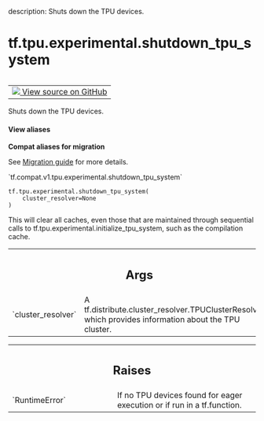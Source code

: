 description: Shuts down the TPU devices.

<div itemscope itemtype="http://developers.google.com/ReferenceObject">
<meta itemprop="name" content="tf.tpu.experimental.shutdown_tpu_system" />
<meta itemprop="path" content="Stable" />
</div>

# tf.tpu.experimental.shutdown_tpu_system

<!-- Insert buttons and diff -->

<table class="tfo-notebook-buttons tfo-api nocontent" align="left">
<td>
  <a target="_blank" href="https://github.com/tensorflow/tensorflow/blob/r2.4/tensorflow/python/tpu/tpu_strategy_util.py#L140-L216">
    <img src="https://www.tensorflow.org/images/GitHub-Mark-32px.png" />
    View source on GitHub
  </a>
</td>
</table>



Shuts down the TPU devices.

<section class="expandable">
  <h4 class="showalways">View aliases</h4>
  <p>
<b>Compat aliases for migration</b>
<p>See
<a href="https://www.tensorflow.org/guide/migrate">Migration guide</a> for
more details.</p>
<p>`tf.compat.v1.tpu.experimental.shutdown_tpu_system`</p>
</p>
</section>

<pre class="devsite-click-to-copy prettyprint lang-py tfo-signature-link">
<code>tf.tpu.experimental.shutdown_tpu_system(
    cluster_resolver=None
)
</code></pre>



<!-- Placeholder for "Used in" -->

This will clear all caches, even those that are maintained through sequential
calls to tf.tpu.experimental.initialize_tpu_system, such as the compilation
cache.

<!-- Tabular view -->
 <table class="responsive fixed orange">
<colgroup><col width="214px"><col></colgroup>
<tr><th colspan="2"><h2 class="add-link">Args</h2></th></tr>

<tr>
<td>
`cluster_resolver`
</td>
<td>
A tf.distribute.cluster_resolver.TPUClusterResolver,
which provides information about the TPU cluster.
</td>
</tr>
</table>



<!-- Tabular view -->
 <table class="responsive fixed orange">
<colgroup><col width="214px"><col></colgroup>
<tr><th colspan="2"><h2 class="add-link">Raises</h2></th></tr>

<tr>
<td>
`RuntimeError`
</td>
<td>
If no TPU devices found for eager execution or if run in a
tf.function.
</td>
</tr>
</table>

